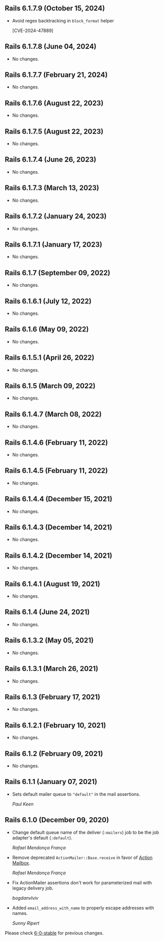 ## Rails 6.1.7.9 (October 15, 2024) ##

*   Avoid regex backtracking in `block_format` helper

    [CVE-2024-47889]


## Rails 6.1.7.8 (June 04, 2024) ##

*   No changes.


## Rails 6.1.7.7 (February 21, 2024) ##

*   No changes.


## Rails 6.1.7.6 (August 22, 2023) ##

*   No changes.


## Rails 6.1.7.5 (August 22, 2023) ##

*   No changes.


## Rails 6.1.7.4 (June 26, 2023) ##

*   No changes.


## Rails 6.1.7.3 (March 13, 2023) ##

*   No changes.


## Rails 6.1.7.2 (January 24, 2023) ##

*   No changes.


## Rails 6.1.7.1 (January 17, 2023) ##

*   No changes.


## Rails 6.1.7 (September 09, 2022) ##

*   No changes.


## Rails 6.1.6.1 (July 12, 2022) ##

*   No changes.


## Rails 6.1.6 (May 09, 2022) ##

*   No changes.


## Rails 6.1.5.1 (April 26, 2022) ##

*   No changes.


## Rails 6.1.5 (March 09, 2022) ##

*   No changes.


## Rails 6.1.4.7 (March 08, 2022) ##

*   No changes.


## Rails 6.1.4.6 (February 11, 2022) ##

*   No changes.


## Rails 6.1.4.5 (February 11, 2022) ##

*   No changes.


## Rails 6.1.4.4 (December 15, 2021) ##

*   No changes.


## Rails 6.1.4.3 (December 14, 2021) ##

*   No changes.


## Rails 6.1.4.2 (December 14, 2021) ##

*   No changes.


## Rails 6.1.4.1 (August 19, 2021) ##

*   No changes.


## Rails 6.1.4 (June 24, 2021) ##

*   No changes.


## Rails 6.1.3.2 (May 05, 2021) ##

*   No changes.


## Rails 6.1.3.1 (March 26, 2021) ##

*   No changes.


## Rails 6.1.3 (February 17, 2021) ##

*   No changes.


## Rails 6.1.2.1 (February 10, 2021) ##

*   No changes.


## Rails 6.1.2 (February 09, 2021) ##

*   No changes.


## Rails 6.1.1 (January 07, 2021) ##

*   Sets default mailer queue to `"default"` in the mail assertions.

    *Paul Keen*


## Rails 6.1.0 (December 09, 2020) ##

*   Change default queue name of the deliver (`:mailers`) job to be the job adapter's
    default (`:default`).

    *Rafael Mendonça França*

*   Remove deprecated `ActionMailer::Base.receive` in favor of [Action Mailbox](https://github.com/rails/rails/tree/master/actionmailbox).

    *Rafael Mendonça França*

*   Fix ActionMailer assertions don't work for parameterized mail with legacy delivery job.

    *bogdanvlviv*

*   Added `email_address_with_name` to properly escape addresses with names.

    *Sunny Ripert*


Please check [6-0-stable](https://github.com/rails/rails/blob/6-0-stable/actionmailer/CHANGELOG.md) for previous changes.
